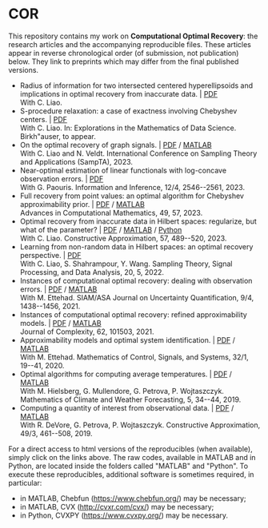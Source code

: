 # COR

This repository contains my work on **Computational Optimal Recovery**: the research articles and the accompanying reproducible files.
These articles appear in reverse chronological order (of submission, not publication) below. 
They link to preprints which may differ from the final published versions.

- Radius of information for two intersected centered hyperellipsoids and implications in optimal recovery from inaccurate data. |
[PDF](Papers/OR_L1Noise_v2.pdf)
<br> With C. Liao.
- S-procedure relaxation: a case of exactness involving Chebyshev centers. |
[PDF](Papers/OR_SProc.pdf)
<br> With C. Liao. In: Explorations in the Mathematics of Data Science. Birkh\"auser, to appear.
- On the optimal recovery of graph signals. |
[PDF](Papers/OR_Graph.pdf)
/
[MATLAB](https://github.com/liaochunyang/ORofGraphSignals)
<br> With C. Liao and N. Veldt. International Conference on Sampling Theory and Applications (SampTA), 2023.
- Near-optimal estimation of linear functionals with log-concave observation errors. |
[PDF](Papers/OR_LogConcave.pdf)
<br> With G. Paouris. Information and Inference, 12/4, 2546--2561, 2023.
- Full recovery from point values: an optimal algorithm for Chebyshev approximability prior. |
[PDF](Papers/OR_FullApprox.pdf)
/
[MATLAB](MATLAB/OR_FullApprox_repro.zip)
<br> Advances in Computational Mathematics, 49, 57, 2023.
- Optimal recovery from inaccurate data in Hilbert spaces: regularize, but what of the parameter? | 
[PDF](Papers/ORHilbert_Reg.pdf) 
/ 
[MATLAB](https://htmlpreview.github.io/?https://github.com/foucart/COR/blob/master/MATLAB/web/ORHilbert_Reg_repro.html)
/
[Python](https://htmlpreview.github.io/?https://github.com/foucart/COR/blob/master/Python/web/ORHilbert_Reg_repro.html)
<br> With C. Liao. Constructive Approximation, 57, 489--520, 2023.
- Learning from non-random data in Hilbert spaces: an optimal recovery perspective. | 
[PDF](Papers/OR_Learning.pdf)
<br> With C. Liao, S. Shahrampour, Y. Wang. Sampling Theory, Signal Processing, and Data Analysis, 20, 5, 2022.
- Instances of computational optimal recovery: dealing with observation errors.  | 
[PDF](Papers/ICOR_ObsErrors.pdf)
/
[MATLAB](MATLAB/OR_Uncertainty_repro.m)
<br> With M. Ettehad. SIAM/ASA Journal on Uncertainty Quantification, 9/4, 1438--1456, 2021.
- Instances of computational optimal recovery: refined approximability models. |
[PDF](Papers/ICOR_Overparametrization.pdf)
/
[MATLAB](MATLAB/OR_Overparametrization_repro.m)
<br> Journal of Complexity, 62, 101503, 2021.
- Approximability models and optimal system identification. | 
[PDF](Papers/ORinSI.pdf)
/
[MATLAB](MATLAB/Reproducible_OSI.zip)
<br> With M. Ettehad. Mathematics of Control, Signals, and Systems, 32/1, 19--41, 2020.
- Optimal algorithms for computing average temperatures. | 
[PDF](Papers/OptAlgo_AveTemp.pdf)
/
[MATLAB](MATLAB/Redistributable_final.zip)
<br> With M. Hielsberg, G. Mullendore, G. Petrova, P. Wojtaszczyk. 
Mathematics of Climate and Weather Forecasting, 5, 34--44, 2019. 
- Computing a quantity of interest from observational data. |
[PDF](Papers/Computing_QoI.pdf)
/
[MATLAB](MATLAB/DFPW_Reproducible.zip)
<br> With R. DeVore, G. Petrova, P. Wojtaszczyk. Constructive Approximation, 49/3, 461--508, 2019.

For a direct access to html versions of the reproducibles (when available), simply click on the links above.
The raw codes, available in MATLAB and in Python, are located inside the folders called "MATLAB" and "Python". 
To execute these reproducibles, additional software is sometimes required, in particular:
- in MATLAB, Chebfun (https://www.chebfun.org/) may be necessary;
- in MATLAB, CVX (http://cvxr.com/cvx/) may be necessary;
- in Python, CVXPY (https://www.cvxpy.org/) may be necessary.
